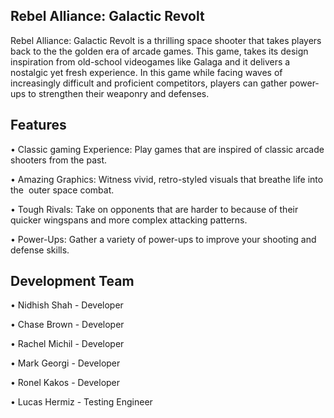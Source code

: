 ## Rebel Alliance: Galactic Revolt

Rebel Alliance: Galactic Revolt	is a thrilling space shooter that takes players back to the the golden era of arcade games. This game, takes its design inspiration from old-school videogames like Galaga and it delivers a nostalgic yet fresh experience. In this game while facing waves of increasingly difficult and proficient competitors, players can gather power-ups to strengthen their weaponry and defenses.

## Features

• Classic gaming Experience: Play games that are inspired of classic arcade shooters from the past.

• Amazing Graphics: Witness vivid, retro-styled visuals that breathe life into the  outer space combat.

• Tough Rivals: Take on opponents that are harder to because of their quicker wingspans and more complex attacking patterns.

• Power-Ups: Gather a variety of power-ups to improve your shooting and defense skills.


## Development Team

•	Nidhish Shah - Developer

•	Chase Brown - Developer

•	Rachel Michil - Developer

•	Mark Georgi - Developer

•	Ronel Kakos - Developer

•	Lucas Hermiz - Testing Engineer

